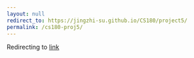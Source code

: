 ```yaml
---
layout: null
redirect_to: https://jingzhi-su.github.io/CS180/project5/
permalink: /cs180-proj5/
---
```

Redirecting to [link](https://jingzhi-su.github.io/CS180/project5/)
